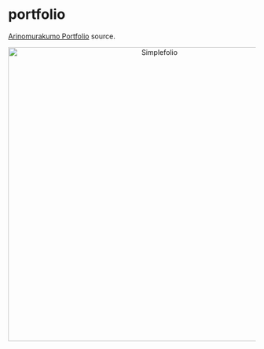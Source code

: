 # portfolio

[Arinomurakumo Portfolio](https://arinomurakumo.com/) source. 

<div align="center">
  <img src="https://user-images.githubusercontent.com/14089757/208909195-42844d16-3091-46da-ba92-8efa42f78fee.jpg" alt="Simplefolio" width="600px" />
  <br>
</div>
